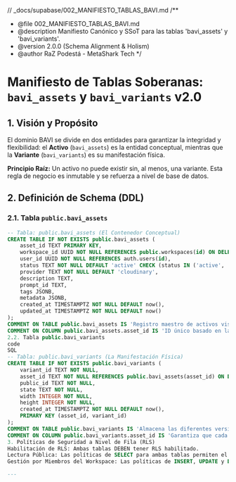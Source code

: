 // \_docs/supabase/002_MANIFIESTO_TABLAS_BAVI.md
/\*\*

- @file 002_MANIFIESTO_TABLAS_BAVI.md
- @description Manifiesto Canónico y SSoT para las tablas 'bavi_assets' y 'bavi_variants'.
- @version 2.0.0 (Schema Alignment & Holism)
- @author RaZ Podestá - MetaShark Tech
  \*/

# Manifiesto de Tablas Soberanas: `bavi_assets` y `bavi_variants` v2.0

## 1. Visión y Propósito

El dominio BAVI se divide en dos entidades para garantizar la integridad y flexibilidad: el **Activo** (`bavi_assets`) es la entidad conceptual, mientras que la **Variante** (`bavi_variants`) es su manifestación física.

**Principio Raíz:** Un activo no puede existir sin, al menos, una variante. Esta regla de negocio es inmutable y se refuerza a nivel de base de datos.

## 2. Definición de Schema (DDL)

### 2.1. Tabla `public.bavi_assets`

```sql
-- Tabla: public.bavi_assets (El Contenedor Conceptual)
CREATE TABLE IF NOT EXISTS public.bavi_assets (
    asset_id TEXT PRIMARY KEY,
    workspace_id UUID NOT NULL REFERENCES public.workspaces(id) ON DELETE CASCADE,
    user_id UUID NOT NULL REFERENCES auth.users(id),
    status TEXT NOT NULL DEFAULT 'active' CHECK (status IN ('active', 'archived', 'pending')),
    provider TEXT NOT NULL DEFAULT 'cloudinary',
    description TEXT,
    prompt_id TEXT,
    tags JSONB,
    metadata JSONB,
    created_at TIMESTAMPTZ NOT NULL DEFAULT now(),
    updated_at TIMESTAMPTZ NOT NULL DEFAULT now()
);
COMMENT ON TABLE public.bavi_assets IS 'Registro maestro de activos visuales en el ecosistema.';
COMMENT ON COLUMN public.bavi_assets.asset_id IS 'ID único basado en la nomenclatura SNIA.';
2.2. Tabla public.bavi_variants
code
SQL
-- Tabla: public.bavi_variants (La Manifestación Física)
CREATE TABLE IF NOT EXISTS public.bavi_variants (
    variant_id TEXT NOT NULL,
    asset_id TEXT NOT NULL REFERENCES public.bavi_assets(asset_id) ON DELETE CASCADE,
    public_id TEXT NOT NULL,
    state TEXT NOT NULL,
    width INTEGER NOT NULL,
    height INTEGER NOT NULL,
    created_at TIMESTAMPTZ NOT NULL DEFAULT now(),
    PRIMARY KEY (asset_id, variant_id)
);
COMMENT ON TABLE public.bavi_variants IS 'Almacena las diferentes versiones y formatos de un activo BAVI.';
COMMENT ON COLUMN public.bavi_variants.asset_id IS 'Garantiza que cada variante pertenezca a un activo existente.';
3. Políticas de Seguridad a Nivel de Fila (RLS)
Habilitación de RLS: Ambas tablas DEBEN tener RLS habilitado.
Lectura Pública: Las políticas de SELECT para ambas tablas permiten el acceso de lectura a cualquier solicitud (USING (true)), ya que los activos son contenido público.
Gestión por Miembros del Workspace: Las políticas de INSERT, UPDATE y DELETE para ambas tablas están gobernadas por la función public.is_workspace_member(workspace_id), asegurando que solo los miembros autorizados puedan gestionar los activos.

---

```
